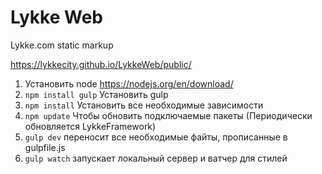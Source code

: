 # Lykke Web
Lykke.com static markup

 https://lykkecity.github.io/LykkeWeb/public/
 
 
1. Установить node https://nodejs.org/en/download/
2. `npm install gulp` Установить gulp
3. `npm install` Установить все необходимые зависимости
4. `npm update` Чтобы обновить подключаемые пакеты (Периодически обновляется LykkeFramework)
5. `gulp dev` переносит все необходимые файты, прописанные в gulpfile.js
6. `gulp watch` запускает локальный сервер и ватчер для стилей
